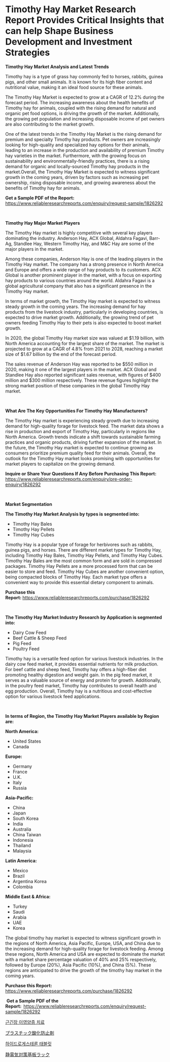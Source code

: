 <p><h1>Timothy Hay Market Research Report Provides Critical Insights that can help Shape Business Development and Investment Strategies</h1></p><p><strong>Timothy Hay Market Analysis and Latest Trends</strong></p>
<p><p>Timothy hay is a type of grass hay commonly fed to horses, rabbits, guinea pigs, and other small animals. It is known for its high fiber content and nutritional value, making it an ideal food source for these animals.</p><p>The Timothy Hay Market is expected to grow at a CAGR of 12.2% during the forecast period. The increasing awareness about the health benefits of Timothy hay for animals, coupled with the rising demand for natural and organic pet food options, is driving the growth of the market. Additionally, the growing pet population and increasing disposable income of pet owners are also contributing to the market growth.</p><p>One of the latest trends in the Timothy Hay Market is the rising demand for premium and specialty Timothy hay products. Pet owners are increasingly looking for high-quality and specialized hay options for their animals, leading to an increase in the production and availability of premium Timothy hay varieties in the market. Furthermore, with the growing focus on sustainability and environmentally-friendly practices, there is a rising demand for organic and locally-sourced Timothy hay products in the market.Overall, the Timothy Hay Market is expected to witness significant growth in the coming years, driven by factors such as increasing pet ownership, rising disposable income, and growing awareness about the benefits of Timothy hay for animals.</p></p>
<p><strong>Get a Sample PDF of the Report:&nbsp;</strong> <a href="https://www.reliableresearchreports.com/enquiry/request-sample/1826292">https://www.reliableresearchreports.com/enquiry/request-sample/1826292</a></p>
<p>&nbsp;</p>
<p><strong>Timothy Hay Major Market Players</strong></p>
<p><p>The Timothy Hay market is highly competitive with several key players dominating the industry. Anderson Hay, ACX Global, Aldahra Fagavi, Barr-Ag, Standlee Hay, Western Timothy Hay, and M&C Hay are some of the major players in the market.</p><p>Among these companies, Anderson Hay is one of the leading players in the Timothy Hay market. The company has a strong presence in North America and Europe and offers a wide range of hay products to its customers. ACX Global is another prominent player in the market, with a focus on exporting hay products to various countries around the world. Aldahra Fagavi is a global agricultural company that also has a significant presence in the Timothy Hay market.</p><p>In terms of market growth, the Timothy Hay market is expected to witness steady growth in the coming years. The increasing demand for hay products from the livestock industry, particularly in developing countries, is expected to drive market growth. Additionally, the growing trend of pet owners feeding Timothy Hay to their pets is also expected to boost market growth.</p><p>In 2020, the global Timothy Hay market size was valued at $1.19 billion, with North America accounting for the largest share of the market. The market is projected to grow at a CAGR of 4.8% from 2021 to 2028, reaching a market size of $1.67 billion by the end of the forecast period.</p><p>The sales revenue of Anderson Hay was reported to be $550 million in 2020, making it one of the largest players in the market. ACX Global and Standlee Hay also reported significant sales revenue, with figures of $400 million and $300 million respectively. These revenue figures highlight the strong market position of these companies in the global Timothy Hay market.</p></p>
<p>&nbsp;</p>
<p><strong>What Are The Key Opportunities For Timothy Hay Manufacturers?</strong></p>
<p><p>The Timothy Hay market is experiencing steady growth due to increasing demand for high-quality forage for livestock feed. The market data shows a rise in production and export of Timothy Hay, particularly in regions like North America. Growth trends indicate a shift towards sustainable farming practices and organic products, driving further expansion of the market. In the future, the Timothy Hay market is expected to continue growing as consumers prioritize premium quality feed for their animals. Overall, the outlook for the Timothy Hay market looks promising with opportunities for market players to capitalize on the growing demand.</p></p>
<p><strong>Inquire or Share Your Questions If Any Before Purchasing This Report:</strong> <a href="https://www.reliableresearchreports.com/enquiry/pre-order-enquiry/1826292">https://www.reliableresearchreports.com/enquiry/pre-order-enquiry/1826292</a></p>
<p>&nbsp;</p>
<p><strong>Market Segmentation</strong></p>
<p><strong>The Timothy Hay Market Analysis by types is segmented into:</strong></p>
<p><ul><li>Timothy Hay Bales</li><li>Timothy Hay Pellets</li><li>Timothy Hay Cubes</li></ul></p>
<p><p>Timothy Hay is a popular type of forage for herbivores such as rabbits, guinea pigs, and horses. There are different market types for Timothy Hay, including Timothy Hay Bales, Timothy Hay Pellets, and Timothy Hay Cubes. Timothy Hay Bales are the most common form and are sold in compressed packages. Timothy Hay Pellets are a more processed form that can be easier to store and feed. Timothy Hay Cubes are another convenient option, being compacted blocks of Timothy Hay. Each market type offers a convenient way to provide this essential dietary component to animals.</p></p>
<p><strong>Purchase this Report:&nbsp;</strong><a href="https://www.reliableresearchreports.com/purchase/1826292">https://www.reliableresearchreports.com/purchase/1826292</a></p>
<p>&nbsp;</p>
<p><strong>The Timothy Hay Market Industry Research by Application is segmented into:</strong></p>
<p><ul><li>Dairy Cow Feed</li><li>Beef Cattle & Sheep Feed</li><li>Pig Feed</li><li>Poultry Feed</li></ul></p>
<p><p>Timothy hay is a versatile feed option for various livestock industries. In the dairy cow feed market, it provides essential nutrients for milk production. For beef cattle and sheep feed, Timothy hay offers a high-fiber diet promoting healthy digestion and weight gain. In the pig feed market, it serves as a valuable source of energy and protein for growth. Additionally, in the poultry feed market, Timothy hay contributes to overall health and egg production. Overall, Timothy hay is a nutritious and cost-effective option for various livestock feed applications.</p></p>
<p>&nbsp;</p>
<p><strong>In terms of Region, the Timothy Hay Market Players available by Region are:</strong></p>
<p>
    <p> <strong> North America: </strong>
        <ul>
            <li>United States</li>
            <li>Canada</li>
        </ul>
        </p> 
    <p> <strong> Europe: </strong>
        <ul>
            <li>Germany</li>
            <li>France</li>
            <li>U.K.</li>
            <li>Italy</li>
            <li>Russia</li>
        </ul>
        </p> 
    <p> <strong> Asia-Pacific: </strong>
        <ul>
            <li>China</li>
            <li>Japan</li>
            <li>South Korea</li>
            <li>India</li>
            <li>Australia</li>
            <li>China Taiwan</li>
            <li>Indonesia</li>
            <li>Thailand</li>
            <li>Malaysia</li>
        </ul>
        </p> 
    <p> <strong> Latin America: </strong>
        <ul>
            <li>Mexico</li>
            <li>Brazil</li>
            <li>Argentina Korea</li>
            <li>Colombia</li>
        </ul>
        </p> 
    <p> <strong> Middle East & Africa: </strong>
        <ul>
            <li>Turkey</li>
            <li>Saudi</li>
            <li>Arabia</li>
            <li>UAE</li>
            <li>Korea</li>
        </ul>
    </p>
    </p>
<p><p>The global timothy hay market is expected to witness significant growth in the regions of North America, Asia Pacific, Europe, USA, and China due to the increasing demand for high-quality forage for livestock feeding. Among these regions, North America and USA are expected to dominate the market with a market share percentage valuation of 40% and 25% respectively, followed by Europe (20%), Asia Pacific (10%), and China (5%). These regions are anticipated to drive the growth of the timothy hay market in the coming years.</p></p>
<p><strong>Purchase this Report: </strong><a href="https://www.reliableresearchreports.com/purchase/1826292">https://www.reliableresearchreports.com/purchase/1826292</a></p>
<p>&nbsp;<strong>Get a Sample PDF of the Report:&nbsp;&nbsp;</strong><a href="https://www.reliableresearchreports.com/enquiry/request-sample/1826292">https://www.reliableresearchreports.com/enquiry/request-sample/1826292</a></p>
<p><strong></strong></p>
<p><p><a href="https://medium.com/@airanohannonzb68e5pb53oc1/%EB%AF%B8%EC%98%A4%ED%86%A0%EB%8B%89-%EA%B7%BC%EA%B8%B4%EC%9E%A5%EC%A6%9D-%EC%B9%98%EB%A3%8C-%EC%8B%9C%EC%9E%A5-%EC%A0%84%EB%A7%9D-%EC%82%B0%EC%97%85-%EA%B0%9C%EC%9A%94-%EB%B0%8F-%EC%98%88%EC%B8%A1-2024%EB%85%84%EB%B6%80%ED%84%B0-2031%EB%85%84%EA%B9%8C%EC%A7%80-89d32004ae48">근긴장 이영양증 치료</a></p><p><a href="https://medium.com/@nettierutherford2023/%E3%83%97%E3%83%A9%E3%82%B9%E3%83%81%E3%83%83%E3%82%AF%E6%8A%97%E9%85%B8%E5%8C%96%E5%89%A4%E5%B8%82%E5%A0%B4%E8%A6%8F%E6%A8%A1%E3%81%AF-%E3%82%B0%E3%83%AD%E3%83%BC%E3%83%90%E3%83%AB%E7%94%A3%E6%A5%AD%E3%81%AB%E3%81%8A%E3%81%91%E3%82%8B%E6%9C%80%E9%81%A9%E3%81%AA%E3%83%9E%E3%83%BC%E3%82%B1%E3%83%86%E3%82%A3%E3%83%B3%E3%82%B0%E3%83%81%E3%83%A3%E3%83%8D%E3%83%AB%E3%82%92%E6%98%8E%E3%82%89%E3%81%8B%E3%81%AB%E3%81%97%E3%81%BE%E3%81%99-a915f22175d2">プラスチック酸化防止剤</a></p><p><a href="https://medium.com/@airanohannonzb68e5pb53oc1/%EB%8B%A4%EC%9D%B4%EB%93%9C%EB%A1%9C%EA%B2%8C%EC%8A%A4%ED%85%8C%EB%A1%A0-%EC%A0%95%EC%A0%9C-%EC%8B%9C%EC%9E%A5-%EB%B6%84%EC%84%9D-%EB%B0%8F-2024%EB%85%84%EB%B6%80%ED%84%B0-2031%EB%85%84%EA%B9%8C%EC%A7%80%EC%9D%98-%EC%8B%9C%EC%9E%A5-%EA%B7%9C%EB%AA%A8-%EC%98%88%EC%B8%A1-0a2f3807a249">하이드로게스테론 태블릿</a></p><p><a href="https://medium.com/@denizaktekin/2024%E5%B9%B4%E3%81%8B%E3%82%892031%E5%B9%B4%E3%81%BE%E3%81%A7%E3%81%AE%E6%9C%9F%E9%96%93%E3%81%AB%E4%BA%88%E6%B8%AC%E3%81%95%E3%82%8C%E3%82%8Besd-pcb%E3%83%A9%E3%83%83%E3%82%AF%E5%B8%82%E5%A0%B4%E3%81%AE%E5%88%86%E6%9E%90%E3%81%A8%E8%A6%8F%E6%A8%A1%E4%BA%88%E6%B8%AC-e98d0ff46163">静電気対策基板ラック</a></p></p>